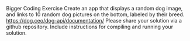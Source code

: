Bigger Coding Exercise
Create an app that displays a random dog image, and links to 10 random dog pictures on the
bottom, labeled by their breed.
https://dog.ceo/dog-api/documentation/
Please share your solution via a github repository. Include instructions for compiling
and running your solution.
